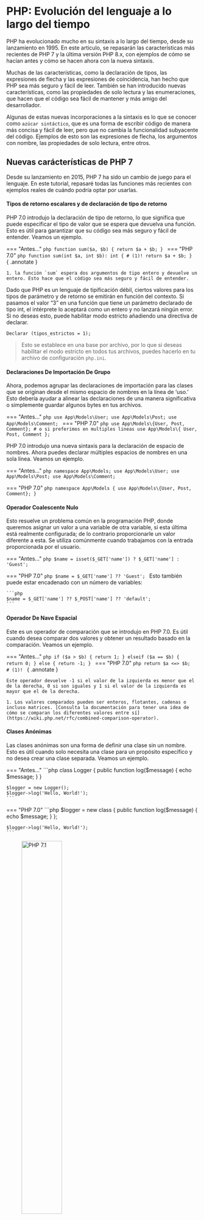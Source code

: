 # PHP: Evolución del lenguaje a lo largo del tiempo

PHP ha evolucionado mucho en su sintaxis a lo largo del tiempo, desde su lanzamiento en 1995. En este articulo, se repasarán las características más recientes de PHP 7 y la última versión PHP 8.x, con ejemplos de cómo se hacían antes y cómo se hacen ahora con la nueva sintaxis.

Muchas de las características, como la declaración de tipos, las expresiones de flecha y las expresiones de coincidencia, han hecho que PHP sea más seguro y fácil de leer. También se han introducido nuevas características, como las propiedades de solo lectura y las enumeraciones, que hacen que el código sea fácil de mantener y más amigo del desarrollador.

Algunas de estas nuevas incorporaciones a la sintaxis es lo que se conocer como `azúcar sintáctico`, que es una forma de escribir código de manera más concisa y fácil de leer, pero que no cambia la funcionalidad subyacente del código. Ejemplos de esto son las expresiones de flecha, los argumentos con nombre, las propiedades de solo lectura, entre otros.

## Nuevas carácterísticas de PHP 7

Desde su lanzamiento en 2015, PHP 7 ha sido un cambio de juego para el lenguaje. En este tutorial, repasaré todas las funciones más recientes con ejemplos reales de cuándo podría optar por usarlas.

#### Tipos de retorno escalares y de declaración de tipo de retorno

PHP 7.0 introdujo la declaración de tipo de retorno, lo que significa que puede especificar el tipo de valor que se espera que devuelva una función. Esto es útil para garantizar que su código sea más seguro y fácil de entender. Veamos un ejemplo.

=== "Antes..."
    ```php
    function sum($a, $b) {
        return $a + $b;
    }
    ```
=== "PHP 7.0"
    ```php
    function sum(int $a, int $b): int { # (1)!
        return $a + $b;
    }
    ```
    { .annotate }

    1. la función `sum` espera dos argumentos de tipo entero y devuelve un entero. Esto hace que el código sea más seguro y fácil de entender.

Dado que PHP es un lenguaje de tipificación débil, ciertos valores para los tipos de parámetro y de retorno se emitirán en función del contexto. Si pasamos el valor “3” en una función que tiene un parámetro declarado de tipo int, el intérprete lo aceptará como un entero y no lanzará ningún error. Si no deseas esto, puede habilitar modo estricto añadiendo una directiva de declarar.

`Declarar (tipos_estrictos = 1);`

> Esto se establece en una base por archivo, por lo que si deseas habilitar el modo estricto en todos tus archivos, puedes hacerlo en tu archivo de configuración `php.ini`.<br>

#### Declaraciones De Importación De Grupo

Ahora, podemos agrupar las declaraciones de importación para las clases que se originan desde el mismo espacio de nombres en la línea de ‘uso.’ Esto debería ayudar a alinear las declaraciones de una manera significativa o simplemente guardar algunos bytes en tus archivos.

=== "Antes..."
    ```php
    use App\Models\User;
    use App\Models\Post;
    use App\Models\Comment;
    ```
=== "PHP 7.0"
    ```php
    use App\Models\{User, Post, Comment};
    # o si preferimos en multiples lineas
    use App\Models\{
        User,
        Post,
        Comment
    };
    ```

PHP 7.0 introdujo una nueva sintaxis para la declaración de espacio de nombres. Ahora puedes declarar múltiples espacios de nombres en una sola línea. Veamos un ejemplo.

=== "Antes..."
    ```php
    namespace App\Models;
    use App\Models\User;
    use App\Models\Post;
    use App\Models\Comment;
    ``` 

=== "PHP 7.0"
    ```php
    namespace App\Models {
        use App\Models\{User, Post, Comment};
    }
    ```

#### Operador Coalescente Nulo

Esto resuelve un problema común en la programación PHP, donde queremos asignar un valor a una variable de otra variable, si esta última está realmente configurada; de lo contrario proporcionarle un valor diferente a esta. Se utiliza comúnmente cuando trabajamos con la entrada proporcionada por el usuario.

=== "Antes..."
    ```php
    $name = isset($_GET['name']) ? $_GET['name'] : 'Guest';
    ```

=== "PHP 7.0"
    ```php
    $name = $_GET['name'] ?? 'Guest';
    ```
    Esto también puede estar encadenado con un número de variables:

    ```php
    $name = $_GET['name'] ?? $_POST['name'] ?? 'default';
    ```

#### Operador De Nave Espacial

Este es un operador de comparación que se introdujo en PHP 7.0. Es útil cuando desea comparar dos valores y obtener un resultado basado en la comparación. Veamos un ejemplo.

=== "Antes..."
    ```php
    if ($a > $b) {
        return 1;
    } elseif ($a == $b) {
        return 0;
    } else {
        return -1;
    }
    ```
=== "PHP 7.0"
    ```php
    return $a <=> $b;  # (1)!
    ```
    { .annotate }

    Este operador devuelve -1 si el valor de la izquierda es menor que el de la derecha, 0 si son iguales y 1 si el valor de la izquierda es mayor que el de la derecha.

    1. Los valores comparados pueden ser enteros, flotantes, cadenas o incluso matrices. [Consulta la documentación para tener una idea de cómo se comparan los diferentes valores entre sí](https://wiki.php.net/rfc/combined-comparison-operator).


#### Clases Anónimas

Las clases anónimas son una forma de definir una clase sin un nombre. Esto es útil cuando solo necesita una clase para un propósito específico y no desea crear una clase separada. Veamos un ejemplo.

=== "Antes..."
    ```php
    class Logger
    {
        public function log($message)
        {
            echo $message;
        }
    }
    
    $logger = new Logger();
    $logger->log('Hello, World!');
    ```

=== "PHP 7.0"
    ```php
    $logger = new class {
        public function log($message)
        {
            echo $message;
        }
    };

    $logger->log('Hello, World!');
    ```

<figure>
    <img src="https://linube.com/blog/wp-content/uploads/php-7.1.jpg" alt="PHP 7.1" style="width: 50%; margin: 0 auto;">
</figure>


### Nuevas funciones en PHP 7.1

PHP 7.1 se lanzó en 2017 y trajo consigo una serie de nuevas funciones y mejoras. A continuación, se presentan algunas de las características más destacadas.

#### Parámetros 'nullable'

Si en PHP7.0, se permitían declarar los tipos, en PHP 7.1 se permitió declarar los tipos nulos. Esto significa que puedes declarar un parámetro como nulo si no se pasa ningún valor. Veamos un ejemplo.

=== "Antes..."
    ```php
    function getUser($id) {
        if ($id) {
            return User::find($id);
        }
    }
    ```

=== "PHP 7.1"
    ```php
    function getUser(?int $id) { # (1)!
        if ($id) {
            return User::find($id);
        }
    }
    ```
    { .annotate }

#### Funciones `void`

Se introdujo el tipo de retorno `void`, que significa que una función no devuelve ningún valor. Esto es útil cuando una función no necesita devolver un valor. Veamos un ejemplo.

=== "Antes..."
    ```php
    function log($message) {
        echo $message;
    }
    ```
=== "PHP 7.1"
    ```php
    function log($message): void {
        echo $message;
    }
    ```

#### Constantes visibles en namespaces

Se introdujeron también las constantes visibles en los espacios de nombres, incluyendo el soporte que permite la definición del nivel de visibilidad de las constantes de clase. Ahora, podrán ser privadas, protegidas o públicas, única opción de visibilidad hasta PHP 7.0.

=== "Antes..."
    ```php
    class User
    {
        const STATUS_ACTIVE = 'active';
        const STATUS_INACTIVE = 'inactive';
    }
    ```

=== "PHP 7.1"
    ```php
    class User
    {
        public const STATUS_ACTIVE = 'active';
        protected const STATUS_INACTIVE = 'inactive';
        private const STATUS_DELETED = 'deleted
    }

    echo User::STATUS_ACTIVE; # 'active'
    ```

#### Multicaptura de excepciones

En PHP 7.1, se introdujo la capacidad de capturar múltiples excepciones en un solo bloque catch. Esto es útil cuando desea manejar diferentes tipos de excepciones de la misma manera, con lo que queda un código más limpio. Veamos un ejemplo.

=== "Antes..."
    ```php
    try {
        // código que puede lanzar una excepción
    } catch (Exception $e) {
        // manejar la excepción
    } catch (CustomException $e) {
        // manejar la excepción
    }
    ```

=== "PHP 7.1"
    ```php
    try {
        // código que puede lanzar una excepción
    } catch (Exception | CustomException $e) { # (1)!
        // manejar la excepción
    }
    ```

PHP 7.1 incluye más novedades, para conocer todas consultar la [documentación oficial](https://www.php.net/manual/es/migration71.new-features.php).


### Nuevas funciones en PHP 7.4

PHP 7.4 se lanzó en 2017 y trajo consigo una serie de nuevas funciones y mejoras. A continuación, se presentan algunas de las características más destacadas.

#### Tipo de objeto

En PHP 7.4, se introdujo el tipo de objeto, que permite declarar un tipo de objeto específico como tipo de parámetro o tipo de retorno. Esto es útil cuando desea asegurarse de que un parámetro o un valor de retorno sea una instancia de una clase específica. Veamos un ejemplo.

=== "Antes..."
    ```php
    function getUser($id) {
        return User::find($id);
    }
    ```
=== "PHP 7.4"
    ```php
    function getUser(int $id): User { # (1)!
        return User::find($id);
    }
    ```
    { .annotate }

También se permite las propiedades tipadas en las clases, lo que significa que puedes declarar el tipo de una propiedad de clase. Esto es útil cuando desea asegurarse de que una propiedad de clase sea de un tipo específico. Veamos un ejemplo.

=== "Antes..."
    ```php
    class User
    {
        private $id;
        protected $email;
    }
    ```
=== "PHP 7.4"
    ```php
    class User
    {
        private int $id; 
        protected string $email;
    }
    ```
También se puede declarar propiedades de clase como nulas, lo que significa que la propiedad puede ser nula. Esto es útil cuando desea permitir que una propiedad de clase sea nula. Veamos un ejemplo.

=== "Antes..."
    ```php
    class User
    {
        private $address;
    }
    ```

=== "PHP 7.4"
    ```php
    class User
    {
        private ?Address $address; 
        
        public function setAddress(?Address $address): void {
            $this->address = $address;
        }
    }
    ```

#### Funciones `Arrow`

[Arrow functions](https://www.php.net/manual/es/functions.arrow.php) son una forma más concisa de definir funciones anónimas en PHP. Son similares a las funciones anónimas, pero con una sintaxis más corta y clara.

=== "Antes..."
    ```php
    $numbers = [1, 2, 3, 4, 5];
    $squared = array_map(function ($n) {
        return $n * $n;
    }, $numbers);
    ```
=== "PHP 7.4"
    ```php
    $squared = array_map(fn($n) => $n * $n, $numbers);
    ```
    { .annotate }

    1. La función `fn` es una forma abreviada de definir funciones anónimas en PHP. Es más concisa y clara que la sintaxis anterior.

#### Funciones `Covariantes de retorno`

En PHP 7.4, se introdujeron las covariantes de retorno, lo que significa que puede devolver un tipo más específico en una subclase que en la clase base. 

=== "Antes..."
    ```php
    class Animal {
        public function eat(): Animal {
            return new Animal();
        }
    }
    
    class Dog extends Animal {
        public function eat(): Animal {
            return new Dog();
        }
    }
    ```
=== "PHP 7.4"
    ```php
    class Animal {
        public function eat(): self {
            return new Animal();
        }
    }

    class Dog extends Animal {
        public function eat(): self { #(1)!
            return new Dog();
        }
    }
    ```
    { .annotate }

    1. La función `eat` en la clase `Animal` y la clase `Dog` devuelven un tipo más específico en la subclase que en la clase base. `self` se refiere a la clase actual, lo que significa que la función `eat` en la clase `Dog` devuelve una instancia de la clase `Dog`.


#### Funciones `Contravariantes de parámetros`

En PHP 7.4, se introdujeron las contravariantes de parámetros, lo que significa que puede aceptar un tipo más genérico en una subclase que en la clase base.

=== "Antes..."
    ```php
    class Animal {
        public function eat(Animal $animal) {
            // code
        }
    }
    
    class Dog extends Animal {
        public function eat(Dog $dog) {
            // code
        }
    }
    ```

=== "PHP 7.4"
    ```php
    class Animal {
        public function eat(self $animal) {
            // code
        }
    }

    class Dog extends Animal {
        public function eat(Animal $dog) { #(1)!
            // code
        }
    }
    ```
    { .annotate }

    1. La función `eat` en la clase `Animal` acepta un tipo más genérico en la subclase que en la clase base. <br>`self` se refiere a la clase actual, lo que significa que la función `eat` en la clase `Animal` acepta una instancia de la clase `Animal`.


#### Sintaxis de corto circuito

En PHP 7.4, se introdujo la sintaxis de cortocircuito, que permite asignar un valor a una variable solo si la variable no está definida. Esto es útil cuando desea asignar un valor predeterminado a una variable si no está definida. Veamos un ejemplo.

=== "Antes..."
    ```php
    if (! isset($name)) {
        $name = 'Guest';
    }
    ```
=== "PHP 7.4"
    ```php
    $name = $name ?? 'Guest';  #(1)!
    ```
    { .annotate }

    1. Solo si $name no está definido, se asignará el valor 'Guest' a la variable $name, en caso contrario, conservará su valor.
   
#### Desempaquetado dentro de arrays

En PHP 7.4, se introdujo la capacidad de desempaquetar variables dentro de matrices. Esto es útil cuando desea asignar múltiples variables a una matriz. Veamos un ejemplo.

=== "Antes..."
    ```php
    $parts = ['apple', 'banana'];
    $fruits = ['orange', $parts[0], $parts[1], 'pear'];
    ```
=== "PHP 7.4"
    ```php
    $parts = ['apple', 'banana'];
    $fruits = ['orange', ...$parts, 'pear'];  #(1)!
    // ['orange', 'apple', 'banana', 'pear']
    ```


Para consultar todas las novedades de PHP 7.4, puedes visitar la [documentación oficial](https://www.php.net/manual/es/migration74.new-features.php).


#### Tipos de retorno nulo

También se introdujeron los tipos de retorno nulo, lo que significa que puede especificar que una función puede devolver un tipo específico o nulo. Esto es útil cuando una función puede devolver un valor o nulo. Veamos un ejemplo.

=== "Antes..."
    ```php
    function getUser($id) {
        if ($id) {
            return User::find($id);
        }
    }
    ```

=== "PHP 7.1"
    ```php
    function getUser($id): ?User { # (1)!
        if ($id) {
            return User::find($id);
        }
    }
    ```
    { .annotate }




## Nuevas carácterísticas de PHP 8

Desde su lanzamiento a fines de 2020, PHP 8 ha sido un punto de inflexión. En este tutorial, repasaré todas las funciones más recientes con ejemplos reales de cuándo podría optar por usarlas.

Me enamoré del lenguaje PHP al principio de mi carrera y, desde entonces, lo he defendido como lenguaje cada vez que he tenido la oportunidad. Sin embargo, desde el lanzamiento de la versión 8.*, no he tenido que exagerar ni un solo detalle. En cambio, he podido confiar únicamente en los hechos con el lenguaje. Echemos un vistazo a algunas de las características destacadas de la versión 8.0 de PHP.

#### Promoción de pripiedades en constructores

Esta debe ser una de las funciones más útiles de la versión 8.0 y que más tiempo y pulsaciones de techa puede ahorrar. Vamos a desglosarla:

=== "Antes..."
    ```php
    class Cliente
    {
        private $url;
 
        public function __construct($url)
        {
            $this->url = $url;
        }
    }
    ```

=== "PHP 8.0"
    ``` php
    class Client
    {
        public function __construct(
            private string $url,
        ) {}
    }
    ```
Ahora podemos establecer propiedades en nuestros objetos directamente en el constructor como argumento en lugar de tener que asignarlas manualmente. Ahora utilizo esta función casi todo el tiempo, ya que ahorra esfuerzo, pero también mantiene las propiedades contenidas en el constructor, por lo que comprendes mucho más sobre tus objetos de inmediato, sin necesidad de desplazarte por la pantalla.


#### Union Types

Otra característica fantástica que se lanzó son los tipos de unión. Aquí es donde una variable con sugerencia de tipo o un tipo de retorno puede ser uno o más tipos. Esto ha ayudado con el análisis estático, donde puede haber retornos condicionales dentro de un método. Veamos un ejemplo.

=== "Antes..."
    ```php
    class PostService
    {
        public function all(): mixed
        {
            if (! Auth::check()) {
                return [];
            }
    
            return Post::query()->get();
        }
    }
    ```

=== "PHP 8.0"
    ``` php
    class PostService
    {
        public function all(): array|Collection
        {
            if (! Auth::check()) {
                return [];
            }
    
            return Post::query()->get();
        }
    }
    ```	

#### Argumentos con nombre

Esta es una característica que he estado esperando durante mucho tiempo. Ahora, en lugar de tener que recordar el orden de los argumentos de un método, puedes pasarlos por nombre. Esto es especialmente útil cuando tienes métodos con muchos argumentos y solo necesitas pasar uno o dos.

=== "Antes ..."
    ```php
    class ProcessImage
    {
        public static function handle(string $path, int $height, int $width, string $type, int $quality, int $compression): void
        {
            // logic for handling image processing
        }
    }
    
    ProcessImage::handle('/path/to/image.jpg', 500, 300, 'jpg', 100, 5);
    ```

=== "PHP 8.0"
    ```php
    class ProcessImage
    {
        public static function handle(string $path, int $height, int $width, string $type, int $quality, int $compression): void
        {
            // logic for handling image processing
        }
    }
    
    ProcessImage::handle(
        path: '/path/to/image.jpg',
        height: 500,
        width: 300,
        type: 'jpg',
        quality: 100,
        compression: 5,
    );
    ```
Como puede ver en el ejemplo anterior, si se colocan la altura y el ancho de forma incorrecta, se generarían efectos diferentes a los que podría esperar. Dado que la clase y la implementación están una al lado de la otra, es relativamente fácil. Ahora imagine que este método proviene de un paquete que instaló y que puede no tener la mejor documentación: el uso de argumentos con nombre le permite a usted y a cualquier otra persona que use su base de código comprender el orden de estos argumentos para el método. Sin embargo, esto debe usarse con precaución, ya que los autores de bibliotecas tienden a cambiar los nombres de los parámetros con mayor frecuencia y no siempre se consideran cambios importantes.

#### Expresiones con match

La expresión `match` es una versión más segura y concisa de la declaración `switch`. En PHP 8.0, se introdujeron expresiones en `match`, que permiten la asignación de variables en la expresión `match`. Veamos un ejemplo.

=== "Antes ..."
    ```php
    switch (string $method) {
        case 'GET':
            $method = 'GET';
            break;
        case 'POST':
            $method = 'POST';
            break;
        default:
            throw new Exception("$method is not supported yet.");
    }
    ```

=== "PHP 8.0"
    ```php
    match (string $method) {
        'GET' => $method = 'GET',
        'POST' => $method = 'POST',
        default => throw new Exception(
            message: "$method is not supported yet.",
        ),
    };
    ```

??? example "Ejemplos más avanzados con `match`"

    La expresión `match` es más concisa y segura que la declaración `switch`. Además, las expresiones en `match` permiten la asignación de variables en la expresión `match`, lo que hace que el código sea más limpio y fácil de leer.

    Otros ejemplos con `match`:

    ```php
    // Before PHP 8.0
    switch ($status) {
        case 'active':
            $message = 'User is active';
            break;
        case 'inactive':
            $message = 'User is inactive';
            break;
        default:
            $message = 'User status is unknown';
    }
    ```

    ```php
    // PHP 8.0
    $message = match ($status) {
        'active' => 'User is active',
        'inactive' => 'User is inactive',
        default => 'User status is unknown',
    };
    ```

    `match` también puede comparar rangos de valores:

    ```php
    // Before PHP 8.0
    switch ($age) {
        case 0:
        case 1:
        case 2:
        case 3:
        case 4:
            $group = 'Toddler';
            break;
        case 5:
        case 6:
        case 7:
        case 8:
        case 9:
            $group = 'Child';
            break;
        default:
            $group = 'Unknown';
    }
    ```

    ```php
    // PHP 8.0
    $group = match ($age) {
        0, 1, 2, 3, 4 => 'Toddler',
        5, 6, 7, 8, 9 => 'Child',
        default => 'Unknown',
    };

    # o también

    $group = match (true) {
        $age >= 0 && $age <= 4 => 'Toddler',
        $age >= 5 && $age <= 9 => 'Child',
        default => 'Unknown',
    };
    ```

    También es posible usar expresiones complejas en `match`:

    ```php
    $count = get_count();
    $size = match(true) {
        $count > 0 && $count <=10 => 'small',
        $count <=50 => 'medium',
        $count >50 => 'huge',
    };
    ```

    También con expresiones regulares:

    ```php
    // PHP 8.0
    $message = match (true) {
        preg_match('/^foo/', $string) => 'String starts with foo',
        preg_match('/bar$/', $string) => 'String ends with bar',
        default => 'String does not start with foo or end with bar',
    };
    ```

#### Uso de ::class en objetos

En el pasado, cuando querías pasar una cadena de clase a un método, tenías que usar algo como get_class, lo que siempre parecía un poco inútil. El sistema ya sabe sobre la clase en ese momento, ya que ya la has cargado automáticamente o has creado una nueva instancia. Veamos un ejemplo:

=== "Antes..."
    ```php
    // Before PHP 8.0
    $commandBus->dispatch(get_class($event), $payload);
    ```

=== "PHP 8.0"
    ```php
    $commandBus->dispatch(
        event: $event::class,
        payload: $payload,
    );
    ```

Puede que no sea un dispositivo espectacular en términos de características, pero definitivamente es algo que uso y a lo que siempre recurriré cuando lo necesite.

#### Nullsafe Operator

El operador nullsafe es una de las características más esperadas de PHP 8.0. Este operador permite acceder a propiedades y métodos de un objeto que puede ser nulo sin generar un error. Veamos un ejemplo.

=== "Antes de PHP 8.0"
    ```php
    // Before PHP 8.0
    if ($user !== null) {
        $address = $user->getAddress();
        if ($address !== null) {
            $city = $address->getCity();
            if ($city !== null) {
                $cityName = $city->getName();
            }
        }
    }
    ```

=== "PHP 8.0"
    ```php
    $cityName = $user?->getAddress()?->getCity()?->getName();
    ```

#### Bloques try/catch sin excepción

En PHP 8.0, ahora puedes usar bloques try/catch sin excepción. Esto es útil cuando no necesitas la excepción en sí, sino que solo necesitas manejar el error. Veamos un ejemplo.

=== "Antes de PHP 8.0"
    ```php
    try {
        $response = $this->sendRequest();
    } catch (RequestException $exception) {
        Log::error('API request failed to send.');
    }
    ```

=== "PHP 8.0"
    ```php
    try {
        $response = $this->sendRequest();
    } catch (RequestException) {
        Log::error('API request failed to send.');
    }
    ```

#### Enumeraciones

Las enumeraciones son una forma de definir un conjunto de constantes con nombre. En PHP 8.1, se introdujeron las enumeraciones. Veamos un ejemplo.

=== "PHP 8.0"
    ```php
    class Method
    {
        public const GET = 'GET';
        public const POST = 'POST';
        public const PUT = 'PUT';
        public const PATCH = 'PATCH';
        public const DELETE = 'DELETE';
    }
    ```

=== "PHP 8.1"
    ```php
    enum Method {
        case GET;
        case POST;
        case PUT;
        case PATCH;
        case DELETE;
    }
    ```

El ejemplo anterior resalta las diferencias de sintaxis, que se han mejorado, pero ¿qué sucede con el uso real? Tomemos un ejemplo rápido de una característica que normalmente utilizaría en una integración de API.

=== "Antes de PHP 8.1"
    ```php
    trait SendsRequests
    {
        public function send(string $method, string $uri, array $options = []): Response
        {
            if (! in_array($method, ['GET', 'POST', 'PATCH', 'PUT', 'DELETE'])) {
                throw new InvalidArgumentException(
                    message: "Method [$method] is not supported.",
                );
            }
    
            return $this->buildRequest()->send(
                method: $method,
                uri: $uri,
                options: $options,
            );
        }
    }
    ```

=== "PHP 8.1"
    ```php
    trait SendsRequests
    {
        public function send(Method $method, string $uri, array $options = []): Response
        {
            return $this->buildRequest()->send(
                method: $method->value,
                uri: $uri,
                options: $options,
            );
        }
    }
    ```

Otro ejemplo de uso de enumeraciones sería en la validación de datos.

=== "Antes..."
    ```php
    public function validate(string $method): void
    {
        if (! in_array($method, ['GET', 'POST', 'PATCH', 'PUT', 'DELETE'])) {
            throw new InvalidArgumentException(
                message: "Method [$method] is not supported.",
            );
        }
    }
    ```

=== "PHP 8.1"
    ```php
    public function validate(Method $method): void
    {
        // No need to validate the method here
    }
    ```

#### Unpacking Arrays

En PHP 8.1, se introdujo la capacidad de desempaquetar matrices. Esto es útil cuando necesita pasar una matriz a un método que acepta argumentos de forma individual. Veamos un ejemplo.

=== "Antes..."
    ```php
    $this->sendRequest($data['method'], $data['uri'], $data['options']);
    ```

=== "PHP 8.1"
    ```php
    $this->sendRequest(...$data);
    ```
En el ejemplo anterior, `$data` es una matriz que contiene los argumentos que se pasan al método `sendRequest`. En lugar de pasar cada elemento de la matriz individualmente, puede desempaquetar la matriz con `...` y pasarla al método.


#### Propiedades de solo lectura

En PHP 8.1, se introdujeron las propiedades de solo lectura. Esto le permite definir propiedades que solo se pueden establecer una vez y no se pueden modificar después de la inicialización. Veamos un ejemplo.

=== "PHP 8.0"
    ```php
    class User
    {
        public string $name;
    
        public function __construct(string $name)
        {
            $this->name = $name;
        }
    }
    ```

=== "PHP 8.1"
    ```php
    class User
    {
        public readonly string $name;
    
        public function __construct(string $name)
        {
            $this->name = $name;
        }
    }
    ```

En el ejemplo anterior, la propiedad `$name` se declara como `readonly`, lo que significa que solo se puede establecer una vez en el constructor y no se puede modificar después de la inicialización.

Este tipo de característica permite programa en inmutabilidad, lo que puede hacer que su código sea más seguro sin tener que reducir la visibilidad de las propiedades. Antes teniamos que cambiar las propiedades que quería que fueran públicas y que estuvieran protegidas o privadas, lo que significaba que luego teníamos que agregar `getters` a la clase, lo que parecía como agregar código repetitivo que realmente no era necesario. 

Un ejemplo de esto sería una clase de entidad que tiene propiedades que no deberían cambiar después de la inicialización.

=== "PHP 8.0"
    ```php
    class Post
    {
        public function __construct() {
            protected string $title,
            protected string $content,
        }
    
        public function getTitle(): string
        {
            return $this->title;
        }
    
        public function getContent(): string
        {
            return $this->content;
        }
    }
    ```

=== "PHP 8.1"
    ```php
    class Post
    {
        public function __construct() {
            public readonly string $title,
            public readonly string $content,
        }
    }
    ```